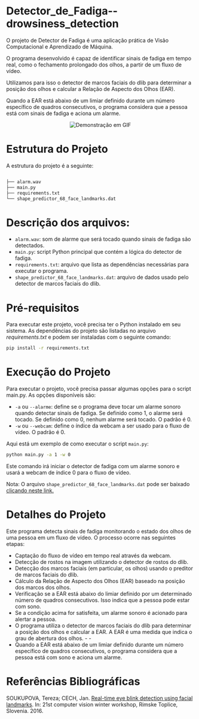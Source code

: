 # Detector_de_Fadiga--drowsiness_detection


O projeto de Detector de Fadiga é uma aplicação prática de Visão Computacional e Aprendizado de Máquina. 

O programa desenvolvido é capaz de identificar sinais de fadiga em tempo real, como o fechamento prolongado dos olhos, a partir de um fluxo de vídeo. 

Utilizamos para isso o detector de marcos faciais do dlib para determinar a posição dos olhos e calcular a Relação de Aspecto dos Olhos (EAR). 

Quando a EAR está abaixo de um limiar definido durante um número específico de quadros consecutivos, o programa considera que a pessoa está com sinais de fadiga e aciona um alarme.

<p align="center">
  <img 
src="https://github.com/RoseBorges44/Detector_de_Fadiga--drowsiness_detection/blob/main/Detector%20de%20fadiga.gif" alt="Demonstração em GIF">
</p>

# Estrutura do Projeto
A estrutura do projeto é a seguinte:
```bash

├── alarm.wav
├── main.py
├── requirements.txt
└── shape_predictor_68_face_landmarks.dat
```

# Descrição dos arquivos:


* `alarm.wav`: som de alarme que será tocado quando sinais de fadiga são detectados.
* `main.py`: script Python principal que contém a lógica do detector de fadiga.
* `requirements.txt`: arquivo que lista as dependências necessárias para executar o programa.
* `shape_predictor_68_face_landmarks.dat`: arquivo de dados usado pelo detector de marcos faciais do dlib.

# Pré-requisitos
Para executar este projeto, você precisa ter o Python instalado em seu sistema. As dependências do projeto são listadas no arquivo *requirements.txt* e podem ser instaladas com o seguinte comando:

```bash
pip install -r requirements.txt
```

# Execução do Projeto
Para executar o projeto, você precisa passar algumas opções para o script main.py. As opções disponíveis são:

* `-a` ou `--alarme`: define se o programa deve tocar um alarme sonoro quando detectar sinais de fadiga. Se definido como 1, o alarme será tocado. Se definido como 0, nenhum alarme será tocado. O padrão é 0.
* `-w` ou `--webcam`: define o índice da webcam a ser usado para o fluxo de vídeo. O padrão é 0.

Aqui está um exemplo de como executar o script `main.py`:

```bash
python main.py -a 1 -w 0
```

Este comando irá iniciar o detector de fadiga com um alarme sonoro e usará a webcam de índice 0 para o fluxo de vídeo.

Nota: O arquivo `shape_predictor_68_face_landmarks.dat` pode ser baixado [clicando neste link.](https://github.com/italojs/facial-landmarks-recognition/raw/master/shape_predictor_68_face_landmarks.dat)

# Detalhes do Projeto

Este programa detecta sinais de fadiga monitorando o estado dos olhos de uma pessoa em um fluxo de vídeo. O processo ocorre nas seguintes etapas:

- Captação do fluxo de vídeo em tempo real através da webcam.
- Detecção de rostos na imagem utilizando o detector de rostos do dlib.
- Detecção dos marcos faciais (em particular, os olhos) usando o preditor de marcos faciais do dlib.
- Cálculo da Relação de Aspecto dos Olhos (EAR) baseado na posição dos marcos dos olhos.
- Verificação se a EAR está abaixo do limiar definido por um determinado número de quadros consecutivos. Isso indica que a pessoa pode estar com sono.
- Se a condição acima for satisfeita, um alarme sonoro é acionado para alertar a pessoa.
- O programa utiliza o detector de marcos faciais do dlib para determinar a posição dos olhos e calcular a EAR. A EAR é uma medida que indica o grau de abertura dos olhos. - - 
- Quando a EAR está abaixo de um limiar definido durante um número específico de quadros consecutivos, o programa considera que a pessoa está com sono e aciona um alarme.

# Referências Bibliográficas
SOUKUPOVA, Tereza; CECH, Jan. [Real-time eye blink detection using facial landmarks](https://vision.fe.uni-lj.si/cvww2016/proceedings/papers/05.pdf). In: 21st computer vision winter workshop, Rimske Toplice, Slovenia. 2016.
